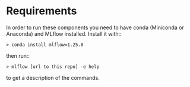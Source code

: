 # Requirements

In order to run these components you need to have conda (Miniconda or Anaconda) and MLflow installed.
Install it with::

    > conda install mlflow=1.25.0

then run::

    > mlflow [url to this repo] -e help

to get a description of the commands.
